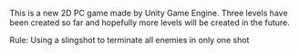 This is a new 2D PC game made by Unity Game Engine. Three levels have been created so far and hopefully more levels will be created in the future.

Rule: Using a slingshot to terminate all enemies in only one shot
